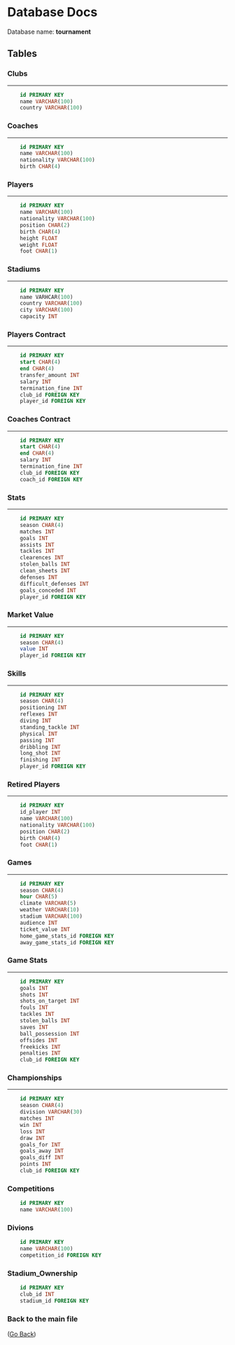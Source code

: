 # Database Docs

<p>Database name: <b>tournament</b></p>

## Tables
### Clubs
---
```sql
    id PRIMARY KEY
    name VARCHAR(100)
    country VARCHAR(100)
```

### Coaches
---
```sql
    id PRIMARY KEY
    name VARCHAR(100)
    nationality VARCHAR(100)
    birth CHAR(4)
```

### Players
---
```sql
    id PRIMARY KEY
    name VARCHAR(100)
    nationality VARCHAR(100)
    position CHAR(2)
    birth CHAR(4)
    height FLOAT
    weight FLOAT
    foot CHAR(1)
```

### Stadiums
---
```sql
    id PRIMARY KEY
    name VARHCAR(100)
    country VARCHAR(100)
    city VARCHAR(100)
    capacity INT
```

### Players Contract
---
```sql
    id PRIMARY KEY
    start CHAR(4)
    end CHAR(4)
    transfer_amount INT
    salary INT
    termination_fine INT 
    club_id FOREIGN KEY
    player_id FOREIGN KEY
```

### Coaches Contract
---
```sql
    id PRIMARY KEY
    start CHAR(4)
    end CHAR(4)
    salary INT
    termination_fine INT 
    club_id FOREIGN KEY
    coach_id FOREIGN KEY
```

### Stats
---
```sql
    id PRIMARY KEY
    season CHAR(4)
    matches INT
    goals INT
    assists INT
    tackles INT
    clearences INT
    stolen_balls INT
    clean_sheets INT
    defenses INT
    difficult_defenses INT
    goals_conceded INT
    player_id FOREIGN KEY
```

### Market Value
---
```sql
    id PRIMARY KEY
    season CHAR(4)
    value INT
    player_id FOREIGN KEY 
```

### Skills
---
```sql
    id PRIMARY KEY
    season CHAR(4)
    positioning INT
	reflexes INT
	diving INT
	standing_tackle INT
	physical INT
	passing INT
    dribbling INT
	long_shot INT
	finishing INT
	player_id FOREIGN KEY
```

### Retired Players
---
```sql
    id PRIMARY KEY
    id_player INT
    name VARCHAR(100)
    nationality VARCHAR(100)
    position CHAR(2)
    birth CHAR(4)
    foot CHAR(1)
```

### Games
---
```sql
    id PRIMARY KEY
    season CHAR(4)
    hour CHAR(5)
    climate VARCHAR(5)
    weather VARCHAR(10)
    stadium VARCHAR(100)
    audience INT
    ticket_value INT
    home_game_stats_id FOREIGN KEY
    away_game_stats_id FOREIGN KEY
```


### Game Stats
---
```sql
    id PRIMARY KEY
    goals INT
    shots INT
    shots_on_target INT
    fouls INT
    tackles INT
    stolen_balls INT
    saves INT
    ball_possession INT
    offsides INT
    freekicks INT
    penalties INT
    club_id FOREIGN KEY
```

### Championships
---
```sql
    id PRIMARY KEY
    season CHAR(4)
    division VARCHAR(30)
    matches INT 
    win INT
    loss INT
    draw INT
    goals_for INT
    goals_away INT
    goals_diff INT
    points INT
    club_id FOREIGN KEY
```

### Competitions
```sql
    id PRIMARY KEY
    name VARCHAR(100)
```

### Divions
```sql
    id PRIMARY KEY
    name VARCHAR(100)
    competition_id FOREIGN KEY
```

### Stadium_Ownership
```sql
    id PRIMARY KEY
    club_id INT
    stadium_id FOREIGN KEY
```

### Back to the main file
([Go Back](../README.md)) 